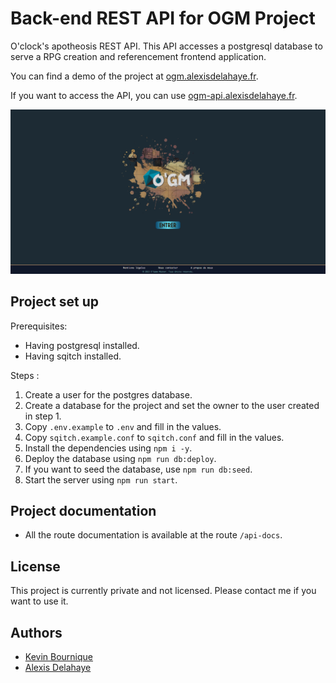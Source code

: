 # Back-end REST API for OGM Project

O'clock's apotheosis REST API.
This API accesses a postgresql database to serve a RPG creation and referencement frontend application.

You can find a demo of the project at [ogm.alexisdelahaye.fr](https://ogm.alexisdelahaye.fr).

If you want to access the API, you can use [ogm-api.alexisdelahaye.fr](https://ogm-api.alexisdelahaye.fr).

![frontend main page](docs/images/main.png)

## Project set up

Prerequisites:

- Having postgresql installed.
- Having sqitch installed.

Steps :

1. Create a user for the postgres database.
2. Create a database for the project and set the owner to the user created in step 1.
3. Copy `.env.example` to `.env` and fill in the values.
4. Copy `sqitch.example.conf` to `sqitch.conf` and fill in the values.
5. Install the dependencies using `npm i -y`.
6. Deploy the database using `npm run db:deploy`.
7. If you want to seed the database, use `npm run db:seed`.
8. Start the server using `npm run start`.

## Project documentation

- All the route documentation is available at the route `/api-docs`.

## License

This project is currently private and not licensed. Please contact me if you want to use it.

## Authors

- [Kevin Bournique](https://github.com/KevinBournique)
- [Alexis Delahaye](https://github.com/AlexisDelahaye7)